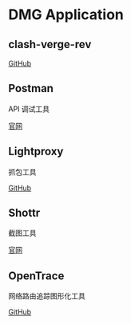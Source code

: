 # DMG Application

## clash-verge-rev

[GitHub](https://github.com/clash-verge-rev/clash-verge-rev)

## Postman

API 调试工具

[官网](https://www.postman.com/downloads/canary)

## Lightproxy

抓包工具

[GitHub](https://github.com/alibaba/lightproxy)

## Shottr

截图工具

[官网](https://shottr.cc)

## OpenTrace

网络路由追踪图形化工具

[GitHub](https://github.com/Archeb/opentrace)
